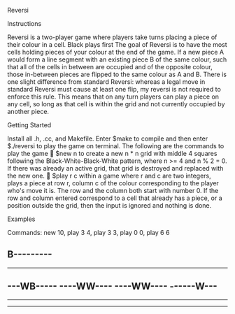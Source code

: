 Reversi

Instructions

Reversi is a two-player game where players take turns placing a piece of their colour in a cell. Black plays first The goal of Reversi is to have the most cells holding pieces of your colour at the end of the game. If a new piece A would form a line segment with an existing piece B of the same colour, such that all of the cells in between are occupied and of the opposite colour, those in-between pieces are flipped to the same colour as A and B. There is one slight difference from standard Reversi: whereas a legal move in standard Reversi must cause at least one flip, my reversi is not required to enforce this rule. This means that on any turn players can play a piece on any cell, so long as that cell is within the grid and not currently occupied by another piece.



Getting Started

Install all .h, .cc, and Makefile. Enter $make to compile and then enter $./reversi to play the game on terminal.
The following are the commands to play the game
 $new n to create a new n * n grid with middle 4 squares following the Black-White-Black-White pattern, where n >= 4 and 
  n % 2 = 0. If there was already an active grid, that grid is destroyed and replaced with the new one.
 $play r c within a game where r and c are two integers, plays a piece at row r, column c of the colour corresponding to 
  the player who's move it is. The row and the column both start with number 0. If the row and column entered correspond to a
  cell that already has a piece, or a position outside the grid, then the input is ignored and nothing is done. 
  
  
  
Examples

Commands: new 10, play 3 4, play 3 3, play 0 0, play 6 6

B---------
----------
----------
---WB-----
----WW----
----WW----
------W---
----------
----------
----------

